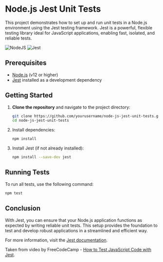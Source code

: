 # Node.js Jest Unit Tests

This project demonstrates how to set up and run unit tests in a Node.js environment using the Jest testing framework. Jest is a powerful, flexible testing library ideal for JavaScript applications, enabling fast, isolated, and reliable tests.

![NodeJS](https://img.shields.io/badge/node.js-6DA55F?style=for-the-badge&logo=node.js&logoColor=white)
![Jest](https://img.shields.io/badge/-jest-%23C21325?style=for-the-badge&logo=jest&logoColor=white)

## Prerequisites

- [Node.js](https://nodejs.org/) (v12 or higher)
- [Jest](https://jestjs.io/) installed as a development dependency

## Getting Started

1. **Clone the repository** and navigate to the project directory:
   ```bash
   git clone https://github.com/yourusername/node-js-jest-unit-tests.git
   cd node-js-jest-unit-tests
   ```
2. Install dependencies:
   ```bash
   npm install
   ```
3. Install Jest (if not already installed):
   ```bash
   npm install --save-dev jest
   ```
## Running Tests
To run all tests, use the following command:

   ```bash
   npm test
   ```
## Conclusion

With Jest, you can ensure that your Node.js application functions as expected by writing reliable unit tests. This setup provides the foundation to test and develop robust applications in a streamlined and efficient way.

For more information, visit the [Jest documentation](https://jestjs.io/).

Taken from video by FreeCodeCamp - [How to Test JavaScript Code with Jest](https://www.youtube.com/watch?v=IPiUDhwnZxA).  

